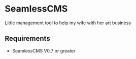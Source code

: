 # SeamlessCMS
Little management tool to help my wife with her art business

## Requirements
* SeamlessCMS V0.7 or greater


